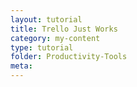 ```yaml
---
layout: tutorial
title: Trello Just Works
category: my-content
type: tutorial
folder: Productivity-Tools
meta:
---
```

